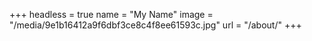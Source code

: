 +++
headless = true
name = "My Name"
image = "/media/9e1b16412a9f6dbf3ce8c4f8ee61593c.jpg"
url = "/about/"
+++

